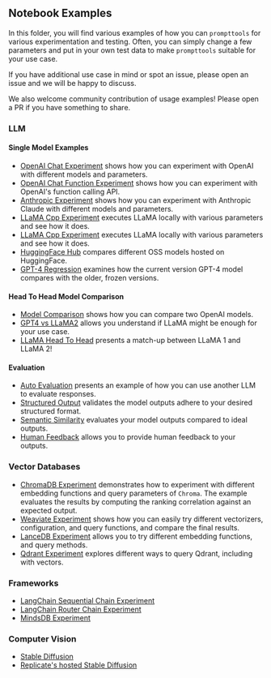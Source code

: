 ## Notebook Examples

In this folder, you will find various examples of how you can `prompttools` for
various experimentation and testing. Often, you can simply change a few parameters
and put in your own test data to make `prompttools` suitable for your use case.

If you have additional use case in mind or spot an issue, please open an issue
and we will be happy to discuss.

We also welcome community contribution of usage examples! Please open a PR if you
have something to share.

### LLM

#### Single Model Examples
- [OpenAI Chat Experiment](OpenAIChatExperiment.ipynb) shows how you can experiment with OpenAI with different models and parameters.
- [OpenAI Chat Function Experiment](OpenAIChatFunctionExperiment.ipynb) shows how you can experiment with OpenAI's function calling API.
- [Anthropic Experiment](AnthropicExperiment.ipynb) shows how you can experiment with Anthropic Claude with different models and parameters.
- [LLaMA Cpp Experiment](LlamaCppExperiment.ipynb) executes LLaMA locally with various parameters and see how it does.
- [LLaMA Cpp Experiment](LlamaCppExperiment.ipynb) executes LLaMA locally with various parameters and see how it does.
- [HuggingFace Hub](HuggingFaceHub.ipynb) compares different OSS models hosted on HuggingFace.
- [GPT-4 Regression](GPT4RegressionTesting.ipynb) examines how the current version GPT-4 model compares with the older, frozen versions.

#### Head To Head Model Comparison

- [Model Comparison](ModelComparison.ipynb) shows how you can compare two OpenAI models.
- [GPT4 vs LLaMA2](GPT4vsLlama2.ipynb) allows you understand if LLaMA might be enough for your use case.
- [LLaMA Head To Head](LlamaHeadToHead.ipynb) presents a match-up between LLaMA 1 and LLaMA 2!

#### Evaluation
- [Auto Evaluation](AutoEval.ipynb) presents an example of how you can use another LLM to evaluate responses.
- [Structured Output](StructuredOutput.ipynb) validates the model outputs adhere to your desired structured format.
- [Semantic Similarity](SemanticSimilarity.ipynb) evaluates your model outputs compared to ideal outputs.
- [Human Feedback](HumanFeedback.ipynb) allows you to provide human feedback to your outputs.


### Vector Databases

- [ChromaDB Experiment](vectordb_experiments/ChromaDBExperiment.ipynb) demonstrates how to experiment with different
  embedding functions and query parameters of `Chroma`. The example evaluates the results by computing the
  ranking correlation against an expected output.
- [Weaviate Experiment](vectordb_experiments/WeaviateExperiment.ipynb) shows how you can easily try different vectorizers, configuration,
  and query functions, and compare the final results.
- [LanceDB Experiment](vectordb_experiments/LanceDBExperiment.ipynb) allows you to try different embedding functions, and query methods.
- [Qdrant Experiment](vectordb_experiments/QdrantExperiment.ipynb) explores different ways to query Qdrant, including with vectors.

### Frameworks

- [LangChain Sequential Chain Experiment](frameworks/LangChainSequentialChainExperiment.ipynb)
- [LangChain Router Chain Experiment](frameworks/LangChainRouterChainExperiment.ipynb)
- [MindsDB Experiment](frameworks/MindsDBExperiment.ipynb)

### Computer Vision
- [Stable Diffusion](image_experiments/StableDiffusion.ipynb)
- [Replicate's hosted Stable Diffusion](image_experiments/ReplicateStableDiffusion.ipynb)
